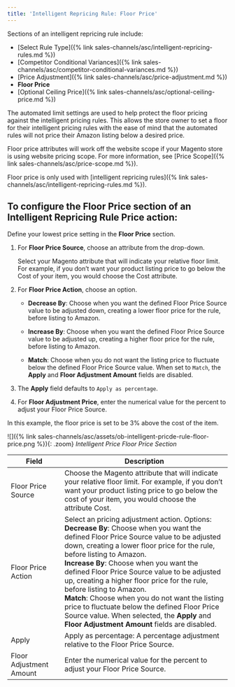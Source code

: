 ```yaml
---
title: 'Intelligent Repricing Rule: Floor Price'
---
```



Sections of an intelligent repricing rule include:

- [Select Rule Type]({% link sales-channels/asc/intelligent-repricing-rules.md %})
- [Competitor Conditional Variances]({% link sales-channels/asc/competitor-conditional-variances.md %})
- [Price Adjustment]({% link sales-channels/asc/price-adjustment.md %})
- **Floor Price**
- [Optional Ceiling Price]({% link sales-channels/asc/optional-ceiling-price.md %})

The automated limit settings are used to help protect the floor pricing against the intelligent pricing rules. This allows the store owner to set a floor for their intelligent pricing rules with the ease of mind that the automated rules will not price their Amazon listing below a desired price.

Floor price attributes will work off the website scope if your Magento store is using website pricing scope. For more information, see [Price Scope]({% link sales-channels/asc/price-scope.md %}).

Floor price is only used with [intelligent repricing rules]({% link sales-channels/asc/intelligent-repricing-rules.md %}).

## To configure the Floor Price section of an Intelligent Repricing Rule Price action:

Define your lowest price setting in the **Floor Price** section.

1. For **Floor Price Source**, choose an attribute from the drop-down.

   Select your Magento attribute that will indicate your relative floor limit. For example, if you don’t want your product listing price to go below the Cost of your item, you would choose the Cost attribute.

1. For **Floor Price Action**, choose an option.

    - **Decrease By**: Choose when you want the defined Floor Price Source value to be adjusted down, creating a lower floor price for the rule, before listing to Amazon.

    - **Increase By**: Choose when you want the defined Floor Price Source value to be adjusted up, creating a higher floor price for the rule, before listing to Amazon.

    - **Match**: Choose when you do not want the listing price to fluctuate below the defined Floor Price Source value. When set to `Match`, the **Apply** and **Floor Adjustment Amount** fields are disabled.

1. The **Apply** field defaults to `Apply as percentage`.

1. For **Floor Adjustment Price**, enter the numerical value for the percent to adjust your Floor Price Source.

In this example, the floor price is set to be 3% above the cost of the item.

![]({% link sales-channels/asc/assets/ob-intelligent-pricde-rule-floor-price.png %}){: .zoom}
 _Intelligent Price Floor Price Section_

|Field|Description|
|--- |--- |
|Floor Price Source|Choose the Magento attribute that will indicate your relative floor limit. For example, if you don’t want your product listing price to go below the cost of your item, you would choose the attribute Cost. |
|Floor Price Action|Select an pricing adjustment action. Options:<br/>**Decrease By**: Choose when you want the defined Floor Price Source value to be adjusted down, creating a lower floor price for the rule, before listing to Amazon.<br/>**Increase By**: Choose when you want the defined Floor Price Source value to be adjusted up, creating a higher floor price for the rule, before listing to Amazon.<br/>**Match**: Choose when you do not want the listing price to fluctuate below the defined Floor Price Source value. When selected, the **Apply** and **Floor Adjustment Amount** fields are disabled. |
|Apply|Apply as percentage: A percentage adjustment relative to the Floor Price Source. |
|Floor Adjustment Amount |Enter the numerical value for the percent to adjust your Floor Price Source. |
